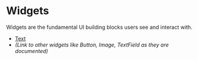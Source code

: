 # Widgets

Widgets are the fundamental UI building blocks users see and interact with.

*   [Text](./text.md)
*   *(Link to other widgets like Button, Image, TextField as they are documented)* 